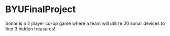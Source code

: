 # BYUFinalProject
Sonar is a 2 player co-op game where a team will utilize 20 sonar devices to find 3 hidden treasures!
